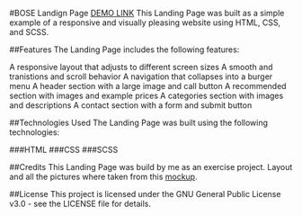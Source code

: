 #BOSE Landign Page
[DEMO LINK](https://Zibi95.github.io/layout_miami/)
This Landing Page was built as a simple example of a responsive and visually pleasing website using HTML, CSS, and SCSS.

##Features
The Landing Page includes the following features:

A responsive layout that adjusts to different screen sizes
A smooth and tranistions and scroll behavior
A navigation that collapses into a burger menu
A header section with a large image and call button
A recommended section with images and example prices
A categories section with images and descriptions
A contact section with a form and submit button

##Technologies Used
The Landing Page was built using the following technologies:

###HTML
###CSS
###SCSS

##Credits
This Landing Page was build by me as an exercise project. Layout and all the pictures where taken from this [mockup](https://www.figma.com/file/OMjQNb3hg1LKMV4OwyQ3Ao/BOSE?node-id=26%3A180&t=9H4ka3nbyNmCZAcR-0).

##License
This project is licensed under the GNU General Public License v3.0 - see the LICENSE file for details.
